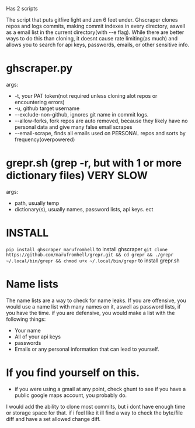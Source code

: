Has 2 scripts

The script that puts gitfive light and zen 6 feet under.
Ghscraper clones repos and logs commits, making commit indexes in every directory, aswell as a email list in the current directory(with --e flag). While there are better ways to do this than cloning, it doesnt cause rate limiting(as much) and allows you to search for api keys, passwords, emails, or other sensitive info.

# ghscraper.py
args:
- -t, your PAT token(not required unless cloning alot repos or encountering errors)
- -u, github target username
- --exclude-non-github, ignores git name in commit logs.
- --allow-forks, fork repos are auto removed, because they likely have no personal data and give many false email scrapes 
- --email-scrape, finds all emails used on PERSONAL repos and sorts by frequency(overpowered)
# grepr.sh (grep -r, but with 1 or more dictionary files) VERY SLOW
args:
- path, usually temp
- dictionary(s), usually names, password lists, api keys. ect

# INSTALL
`pip install ghscraper_marufromhell` to install ghscraper
`git clone https://github.com/marufromhell/grepr.git && cd grepr && ./grepr ~/.local/bin/grepr && chmod u+x ~/.local/bin/grepr` to install grepr.sh

# Name lists
The name lists are a way to check for name leaks.
If you are offensive, you would use a name list with many names on it, aswell as password lists, if you have the time.
if you are defensive, you would make a list with the following things:  
- Your name
- All of your api keys
- passwords
- Emails or any personal information that can lead to yourself.

# If you find yourself on this.
- if you were using a gmail at any point, check ghunt to see if you have a public google maps account, you probably do.
  
I would add the ability to clone most commits, but i dont have enough time or storage space for that. if i feel like it ill find a way to check the byte/file diff and have a set allowed change diff.

